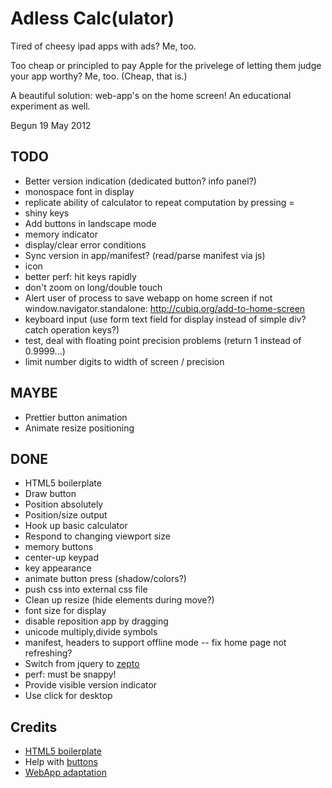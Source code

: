 # Adless Calc(ulator)

Tired of cheesy ipad apps with ads? Me, too.

Too cheap or principled to pay Apple for the privelege of letting them judge your app worthy? Me, too. (Cheap, that is.)

A beautiful solution: web-app's on the home screen! An educational experiment as well.

Begun 19 May 2012

## TODO
* Better version indication (dedicated button? info panel?)
* monospace font in display
* replicate ability of calculator to repeat computation by pressing =
* shiny keys
* Add buttons in landscape mode
* memory indicator
* display/clear error conditions
* Sync version in app/manifest? (read/parse manifest via js)
* icon
* better perf: hit keys rapidly
* don't zoom on long/double touch
* Alert user of process to save webapp on home screen if not window.navigator.standalone: http://cubiq.org/add-to-home-screen
* keyboard input (use form text field for display instead of simple div? catch operation keys?)
* test, deal with floating point precision problems (return 1 instead of 0.9999...)
* limit number digits to width of screen / precision

## MAYBE
* Prettier button animation
* Animate resize positioning

## DONE
* HTML5 boilerplate
* Draw button
* Position absolutely
* Position/size output
* Hook up basic calculator
* Respond to changing viewport size
* memory buttons
* center-up keypad
* key appearance
* animate button press (shadow/colors?)
* push css into external css file
* Clean up resize (hide elements during move?)
* font size for display
* disable reposition app by dragging
* unicode multiply,divide symbols
* manifest, headers to support offline mode -- fix home page not refreshing?
* Switch from jquery to [zepto](http://zeptojs.com/)
* perf: must be snappy!
* Provide visible version indicator
* Use click for desktop

## Credits
* [HTML5 boilerplate](http://html5boilerplate.com/)
* Help with [buttons](http://tutorialzine.com/2010/10/css3-animated-bubble-buttons/)
* [WebApp adaptation](http://matt.might.net/articles/how-to-native-iphone-ipad-apps-in-javascript/)
